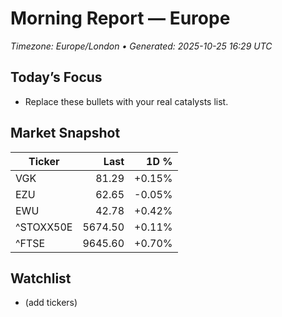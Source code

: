 # Morning Report — Europe
_Timezone: Europe/London • Generated: 2025-10-25 16:29 UTC_

## Today’s Focus
- Replace these bullets with your real catalysts list.

## Market Snapshot
| Ticker | Last | 1D % |
|---|---:|---:|
| VGK | 81.29 | +0.15% |
| EZU | 62.65 | -0.05% |
| EWU | 42.78 | +0.42% |
| ^STOXX50E | 5674.50 | +0.11% |
| ^FTSE | 9645.60 | +0.70% |

## Watchlist
- (add tickers)
